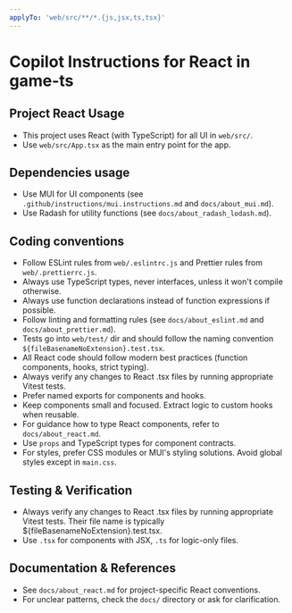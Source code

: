 ```yaml
---
applyTo: 'web/src/**/*.{js,jsx,ts,tsx}'
---
```

# Copilot Instructions for React in game-ts

## Project React Usage

- This project uses React (with TypeScript) for all UI in `web/src/`.
- Use `web/src/App.tsx` as the main entry point for the app.

## Dependencies usage

- Use MUI for UI components (see `.github/instructions/mui.instructions.md` and `docs/about_mui.md`).
- Use Radash for utility functions (see `docs/about_radash_lodash.md`).

## Coding conventions

- Follow ESLint rules from `web/.eslintrc.js` and Prettier rules from `web/.prettierrc.js`.
- Always use TypeScript types, never interfaces, unless it won't compile otherwise.
- Always use function declarations instead of function expressions if possible.
- Follow linting and formatting rules (see `docs/about_eslint.md` and `docs/about_prettier.md`).
- Tests go into `web/test/` dir and should follow the naming convention `${fileBasenameNoExtension}.test.tsx`.
- All React code should follow modern best practices (function components, hooks, strict typing).
- Always verify any changes to React .tsx files by running appropriate Vitest tests.
- Prefer named exports for components and hooks.
- Keep components small and focused. Extract logic to custom hooks when reusable.
- For guidance how to type React components, refer to `docs/about_react.md`.
- Use `props` and TypeScript types for component contracts.
- For styles, prefer CSS modules or MUI's styling solutions. Avoid global styles except in `main.css`.

## Testing & Verification

- Always verify any changes to React .tsx files by running appropriate Vitest tests.
Their file name is typically ${fileBasenameNoExtension}.test.tsx.
- Use `.tsx` for components with JSX, `.ts` for logic-only files.

## Documentation & References

- See `docs/about_react.md` for project-specific React conventions.
- For unclear patterns, check the `docs/` directory or ask for clarification.
